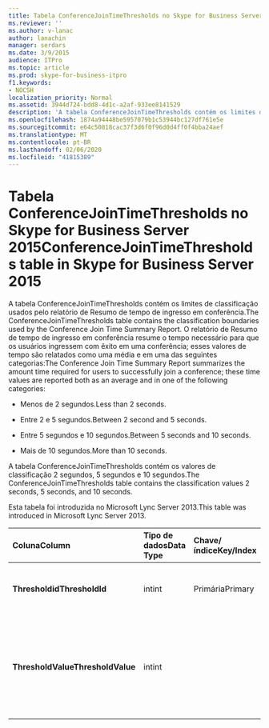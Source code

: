 ```yaml
---
title: Tabela ConferenceJoinTimeThresholds no Skype for Business Server 2015
ms.reviewer: ''
ms.author: v-lanac
author: lanachin
manager: serdars
ms.date: 3/9/2015
audience: ITPro
ms.topic: article
ms.prod: skype-for-business-itpro
f1.keywords:
- NOCSH
localization_priority: Normal
ms.assetid: 3944d724-bdd8-4d1c-a2af-933ee8141529
description: 'A tabela ConferenceJoinTimeThresholds contém os limites de classificação usados pelo relatório de Resumo de tempo de ingresso em conferência. O relatório de Resumo de tempo de ingresso em conferência resume o tempo necessário para que os usuários ingressem com êxito em uma conferência; esses valores de tempo são relatados como uma média e em uma das seguintes categorias:'
ms.openlocfilehash: 1874a94448be5957079b1c53944bc127df761e5e
ms.sourcegitcommit: e64c50818cac37f3d6f0f96d0d4ff0f4bba24aef
ms.translationtype: MT
ms.contentlocale: pt-BR
ms.lasthandoff: 02/06/2020
ms.locfileid: "41815389"
---
```

# <a name="conferencejointimethresholds-table-in-skype-for-business-server-2015"></a><span data-ttu-id="19be5-104">Tabela ConferenceJoinTimeThresholds no Skype for Business Server 2015</span><span class="sxs-lookup"><span data-stu-id="19be5-104">ConferenceJoinTimeThresholds table in Skype for Business Server 2015</span></span>
 
<span data-ttu-id="19be5-105">A tabela ConferenceJoinTimeThresholds contém os limites de classificação usados pelo relatório de Resumo de tempo de ingresso em conferência.</span><span class="sxs-lookup"><span data-stu-id="19be5-105">The ConferenceJoinTimeThresholds table contains the classification boundaries used by the Conference Join Time Summary Report.</span></span> <span data-ttu-id="19be5-106">O relatório de Resumo de tempo de ingresso em conferência resume o tempo necessário para que os usuários ingressem com êxito em uma conferência; esses valores de tempo são relatados como uma média e em uma das seguintes categorias:</span><span class="sxs-lookup"><span data-stu-id="19be5-106">The Conference Join Time Summary Report summarizes the amount time required for users to successfully join a conference; these time values are reported both as an average and in one of the following categories:</span></span>
  
- <span data-ttu-id="19be5-107">Menos de 2 segundos.</span><span class="sxs-lookup"><span data-stu-id="19be5-107">Less than 2 seconds.</span></span>
    
- <span data-ttu-id="19be5-108">Entre 2 e 5 segundos.</span><span class="sxs-lookup"><span data-stu-id="19be5-108">Between 2 second and 5 seconds.</span></span>
    
- <span data-ttu-id="19be5-109">Entre 5 segundos e 10 segundos.</span><span class="sxs-lookup"><span data-stu-id="19be5-109">Between 5 seconds and 10 seconds.</span></span>
    
- <span data-ttu-id="19be5-110">Mais de 10 segundos.</span><span class="sxs-lookup"><span data-stu-id="19be5-110">More than 10 seconds.</span></span>
    
<span data-ttu-id="19be5-111">A tabela ConferenceJoinTimeThresholds contém os valores de classificação 2 segundos, 5 segundos e 10 segundos.</span><span class="sxs-lookup"><span data-stu-id="19be5-111">The ConferenceJoinTimeThresholds table contains the classification values 2 seconds, 5 seconds, and 10 seconds.</span></span>
  
<span data-ttu-id="19be5-112">Esta tabela foi introduzida no Microsoft Lync Server 2013.</span><span class="sxs-lookup"><span data-stu-id="19be5-112">This table was introduced in Microsoft Lync Server 2013.</span></span>
  
|<span data-ttu-id="19be5-113">**Coluna**</span><span class="sxs-lookup"><span data-stu-id="19be5-113">**Column**</span></span>|<span data-ttu-id="19be5-114">**Tipo de dados**</span><span class="sxs-lookup"><span data-stu-id="19be5-114">**Data Type**</span></span>|<span data-ttu-id="19be5-115">**Chave/índice**</span><span class="sxs-lookup"><span data-stu-id="19be5-115">**Key/Index**</span></span>|<span data-ttu-id="19be5-116">**Detalhes**</span><span class="sxs-lookup"><span data-stu-id="19be5-116">**Details**</span></span>|
|:-----|:-----|:-----|:-----|
|<span data-ttu-id="19be5-117">**Thresholdid**</span><span class="sxs-lookup"><span data-stu-id="19be5-117">**ThresholdId**</span></span> <br/> |<span data-ttu-id="19be5-118">int</span><span class="sxs-lookup"><span data-stu-id="19be5-118">int</span></span>  <br/> |<span data-ttu-id="19be5-119">Primária</span><span class="sxs-lookup"><span data-stu-id="19be5-119">Primary</span></span>  <br/> |<span data-ttu-id="19be5-120">Identificador exclusivo da classificação.</span><span class="sxs-lookup"><span data-stu-id="19be5-120">Unique identifier for the classification.</span></span>  <br/> |
|<span data-ttu-id="19be5-121">**ThresholdValue**</span><span class="sxs-lookup"><span data-stu-id="19be5-121">**ThresholdValue**</span></span> <br/> |<span data-ttu-id="19be5-122">int</span><span class="sxs-lookup"><span data-stu-id="19be5-122">int</span></span>  <br/> || <span data-ttu-id="19be5-123">Limite superior da classificação.</span><span class="sxs-lookup"><span data-stu-id="19be5-123">Upper limit for the classification.</span></span> <span data-ttu-id="19be5-124">Os valores permitidos são:</span><span class="sxs-lookup"><span data-stu-id="19be5-124">Allowed values are:</span></span> <br/>  <span data-ttu-id="19be5-125">2</span><span class="sxs-lookup"><span data-stu-id="19be5-125">2</span></span> <br/>  <span data-ttu-id="19be5-126">5</span><span class="sxs-lookup"><span data-stu-id="19be5-126">5</span></span> <br/>  <span data-ttu-id="19be5-127">254</span><span class="sxs-lookup"><span data-stu-id="19be5-127">10</span></span> <br/> |
   

